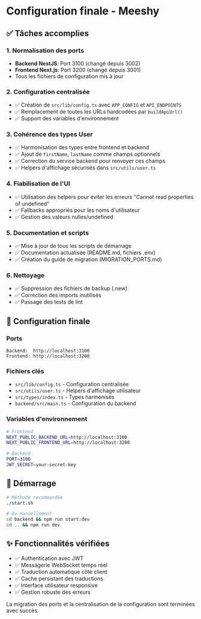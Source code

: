 # Configuration finale - Meeshy

## ✅ Tâches accomplies

### 1. Normalisation des ports
- **Backend NestJS**: Port 3100 (changé depuis 3002)
- **Frontend Next.js**: Port 3200 (changé depuis 3001)
- Tous les fichiers de configuration mis à jour

### 2. Configuration centralisée
- ✅ Création de `src/lib/config.ts` avec `APP_CONFIG` et `API_ENDPOINTS`
- ✅ Remplacement de toutes les URLs hardcodées par `buildApiUrl()`
- ✅ Support des variables d'environnement

### 3. Cohérence des types User
- ✅ Harmonisation des types entre frontend et backend
- ✅ Ajout de `firstName`, `lastName` comme champs optionnels
- ✅ Correction du service backend pour renvoyer ces champs
- ✅ Helpers d'affichage sécurisés dans `src/utils/user.ts`

### 4. Fiabilisation de l'UI
- ✅ Utilisation des helpers pour éviter les erreurs "Cannot read properties of undefined"
- ✅ Fallbacks appropriés pour les noms d'utilisateur
- ✅ Gestion des valeurs nulles/undefined

### 5. Documentation et scripts
- ✅ Mise à jour de tous les scripts de démarrage
- ✅ Documentation actualisée (README.md, fichiers .env)
- ✅ Création du guide de migration (MIGRATION_PORTS.md)

### 6. Nettoyage
- ✅ Suppression des fichiers de backup (.new)
- ✅ Correction des imports inutilisés
- ✅ Passage des tests de lint

## 🔧 Configuration finale

### Ports
```
Backend:  http://localhost:3100
Frontend: http://localhost:3200
```

### Fichiers clés
- `src/lib/config.ts` - Configuration centralisée
- `src/utils/user.ts` - Helpers d'affichage utilisateur
- `src/types/index.ts` - Types harmonisés
- `backend/src/main.ts` - Configuration du backend

### Variables d'environnement
```bash
# Frontend
NEXT_PUBLIC_BACKEND_URL=http://localhost:3100
NEXT_PUBLIC_FRONTEND_URL=http://localhost:3200

# Backend
PORT=3100
JWT_SECRET=your-secret-key
```

## 🚀 Démarrage

```bash
# Méthode recommandée
./start.sh

# Ou manuellement
cd backend && npm run start:dev
cd .. && npm run dev
```

## ✨ Fonctionnalités vérifiées

- ✅ Authentication avec JWT
- ✅ Messagerie WebSocket temps réel
- ✅ Traduction automatique côté client
- ✅ Cache persistant des traductions
- ✅ Interface utilisateur responsive
- ✅ Gestion robuste des erreurs

La migration des ports et la centralisation de la configuration sont terminées avec succès.

